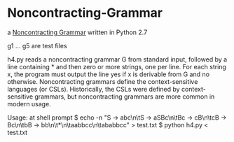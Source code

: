 Noncontracting-Grammar
======================

a [Noncontracting Grammar](http://en.wikipedia.org/wiki/Noncontracting_grammar) written in Python 2.7

g1 ... g5 are test files 

h4.py reads a noncontracting grammar G from standard input,
  followed by a line containing * and then zero or more strings,
  one per line. For each string x, the program must output the 
  line yes if x is derivable from G and no otherwise. Noncontracting 
  grammars define the context-sensitive languages (or CSLs). 
  Historically, the CSLs were defined by context-sensitive grammars, 
  but noncontracting grammars are more common in modern usage.

Usage: at shell prompt
    $ echo -n "S -> abc\n\tS -> aSBc\n\tBc -> cB\n\tcB -> Bc\n\tbB -> bb\n\t*\n\taabbcc\n\tababbcc" > test.txt
    $ python h4.py < test.txt